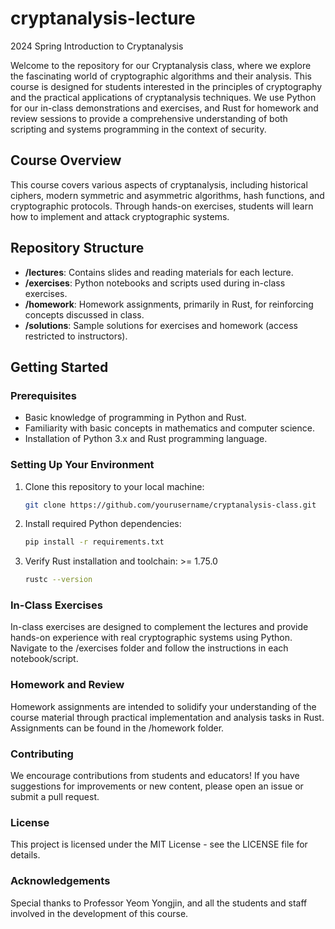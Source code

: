 # cryptanalysis-lecture
2024 Spring Introduction to Cryptanalysis

Welcome to the repository for our Cryptanalysis class, where we explore the fascinating world of cryptographic algorithms and their analysis. This course is designed for students interested in the principles of cryptography and the practical applications of cryptanalysis techniques. We use Python for our in-class demonstrations and exercises, and Rust for homework and review sessions to provide a comprehensive understanding of both scripting and systems programming in the context of security.

## Course Overview

This course covers various aspects of cryptanalysis, including historical ciphers, modern symmetric and asymmetric algorithms, hash functions, and cryptographic protocols. Through hands-on exercises, students will learn how to implement and attack cryptographic systems.

## Repository Structure

- **/lectures**: Contains slides and reading materials for each lecture.
- **/exercises**: Python notebooks and scripts used during in-class exercises.
- **/homework**: Homework assignments, primarily in Rust, for reinforcing concepts discussed in class.
- **/solutions**: Sample solutions for exercises and homework (access restricted to instructors).

## Getting Started

### Prerequisites

- Basic knowledge of programming in Python and Rust.
- Familiarity with basic concepts in mathematics and computer science.
- Installation of Python 3.x and Rust programming language.

### Setting Up Your Environment

1. Clone this repository to your local machine:
   ```bash
   git clone https://github.com/yourusername/cryptanalysis-class.git
   ```
2. Install required Python dependencies:
   ```bash
   pip install -r requirements.txt
   ```
3. Verify Rust installation and toolchain: >= 1.75.0
   ```bash
   rustc --version
   ```

### In-Class Exercises
In-class exercises are designed to complement the lectures and provide hands-on experience with real cryptographic systems using Python. Navigate to the /exercises folder and follow the instructions in each notebook/script.

### Homework and Review
Homework assignments are intended to solidify your understanding of the course material through practical implementation and analysis tasks in Rust. Assignments can be found in the /homework folder.

### Contributing
We encourage contributions from students and educators! If you have suggestions for improvements or new content, please open an issue or submit a pull request.

### License
This project is licensed under the MIT License - see the LICENSE file for details.

### Acknowledgements
Special thanks to Professor Yeom Yongjin, and all the students and staff involved in the development of this course.
